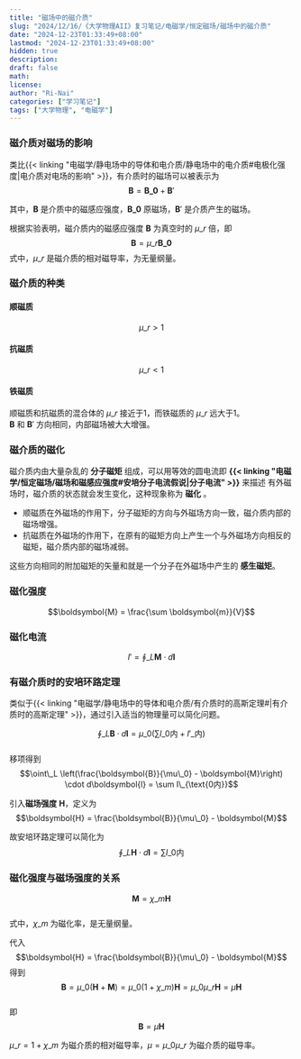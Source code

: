 ```yaml
---
title: "磁场中的磁介质"
slug: "2024/12/16/《大学物理AII》复习笔记/电磁学/恒定磁场/磁场中的磁介质"
date: "2024-12-23T01:33:49+08:00"
lastmod: "2024-12-23T01:33:49+08:00"
hidden: true
description:
draft: false
math:
license:
author: "Ri-Nai"
categories: ["学习笔记"]
tags: ["大学物理", "电磁学"]
---
```

### 磁介质对磁场的影响
类比{{< linking "电磁学/静电场中的导体和电介质/静电场中的电介质#电极化强度|电介质对电场的影响" >}}，有介质时的磁场可以被表示为  
$$\boldsymbol{B} = \boldsymbol{B\_0} + \boldsymbol{B}'$$

其中，$\boldsymbol{B}$ 是介质中的磁感应强度，$\boldsymbol{B\_0}$ 原磁场，$\boldsymbol{B}'$ 是介质产生的磁场。

根据实验表明，磁介质内的磁感应强度 $\boldsymbol{B}$ 为真空时的 $\mu\_r$ 倍，即
$$\boldsymbol{B} = \mu\_r \boldsymbol{B\_0}$$
式中，$\mu\_r$ 是磁介质的相对磁导率，为无量纲量。

### 磁介质的种类
#### 顺磁质
$$\mu\_r > 1$$

#### 抗磁质
$$\mu\_r < 1$$

#### 铁磁质
顺磁质和抗磁质的混合体的 $\mu\_r$ 接近于1，而铁磁质的 $\mu\_r$ 远大于1。  
$\boldsymbol{B}$ 和 $\boldsymbol{B}'$ 方向相同，内部磁场被大大增强。

### 磁介质的磁化
磁介质内由大量杂乱的 **分子磁矩** 组成，可以用等效的圆电流即 **{{< linking "电磁学/恒定磁场/磁场和磁感应强度#安培分子电流假说|分子电流" >}}** 来描述
有外磁场时，磁介质的状态就会发生变化，这种现象称为 **磁化** 。

- 顺磁质在外磁场的作用下，分子磁矩的方向与外磁场方向一致，磁介质内部的磁场增强。  
- 抗磁质在外磁场的作用下，在原有的磁矩方向上产生一个与外磁场方向相反的磁矩，磁介质内部的磁场减弱。  

这些方向相同的附加磁矩的矢量和就是一个分子在外磁场中产生的 **感生磁矩**。

### 磁化强度
$$\boldsymbol{M} = \frac{\sum \boldsymbol{m}}{V}$$

### 磁化电流
$$I' = \oint\_L \boldsymbol{M} \cdot d\boldsymbol{l}$$

### 有磁介质时的安培环路定理
类似于{{< linking "电磁学/静电场中的导体和电介质/有介质时的高斯定理#|有介质时的高斯定理" >}}，通过引入适当的物理量可以简化问题。

$$\oint\_L \boldsymbol{B} \cdot d\boldsymbol{l} = \mu\_0 (\sum I\_{\text{0内}} + I'\_{\text{内}})$$  
移项得到  
$$\oint\_L \left(\frac{\boldsymbol{B}}{\mu\_0} - \boldsymbol{M}\right) \cdot d\boldsymbol{l} = \sum I\_{\text{0内}}$$

引入**磁场强度** $\boldsymbol{H}$，定义为
$$\boldsymbol{H} = \frac{\boldsymbol{B}}{\mu\_0} - \boldsymbol{M}$$

故安培环路定理可以简化为  
$$\oint\_L \boldsymbol{H} \cdot d\boldsymbol{l} = \sum I\_{\text{0内}}$$

### 磁化强度与磁场强度的关系
$$\boldsymbol{M} = \chi\_m \boldsymbol{H}$$  
式中，$\chi\_m$ 为磁化率，是无量纲量。

代入 $$\boldsymbol{H} = \frac{\boldsymbol{B}}{\mu\_0} - \boldsymbol{M}$$
得到
$$\boldsymbol{B} = \mu\_0 (\boldsymbol{H} + \boldsymbol{M}) = \mu\_0 (1 + \chi\_m) \boldsymbol{H} = \mu\_0 \mu\_r \boldsymbol{H} = \mu \boldsymbol{H}$$  
即
$$\boldsymbol{B} = \mu \boldsymbol{H}$$  

$\mu\_r = 1 + \chi\_m$ 为磁介质的相对磁导率，$\mu = \mu\_0 \mu\_r$ 为磁介质的磁导率。

